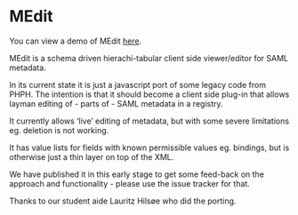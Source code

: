 # MEdit
You can view a demo of MEdit [here](https://rawgit.com/wayf-dk/medit/master/demo/index.html).

MEdit is a schema driven hierachi-tabular client side viewer/editor for SAML metadata.

In its current state it is just a javascript port of some legacy code from PHPH. The intention is that it should become a client side plug-in that allows layman editing of - parts of - SAML metadata in a registry.

It currently allows ‘live’ editing of metadata, but with some severe limitations eg. deletion is not working.

It has value lists for fields with known permissible values eg. bindings, but is otherwise just a thin layer on top of the XML.

We have published it in this early stage to get some feed-back on the approach and functionality - please use the issue tracker for that.

Thanks to our student aide Lauritz Hilsøe who did the porting.
